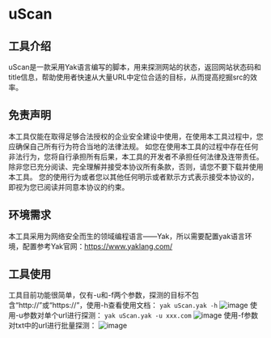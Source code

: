 # uScan
## 工具介绍
uScan是一款采用Yak语言编写的脚本，用来探测网站的状态，返回网站状态码和title信息，帮助使用者快速从大量URL中定位合适的目标，从而提高挖掘src的效率。
## 免责声明
本工具仅能在取得足够合法授权的企业安全建设中使用，在使用本工具过程中，您应确保自己所有行为符合当地的法律法规。 如您在使用本工具的过程中存在任何非法行为，您将自行承担所有后果，本工具的开发者不承担任何法律及连带责任。 除非您已充分阅读、完全理解并接受本协议所有条款，否则，请您不要下载并使用本工具。 您的使用行为或者您以其他任何明示或者默示方式表示接受本协议的，即视为您已阅读并同意本协议的约束。
## 环境需求
本工具采用为网络安全而生的领域编程语言——Yak，所以需要配置yak语言环境，配置参考Yak官网：https://www.yaklang.com/
## 工具使用
工具目前功能很简单，仅有-u和-f两个参数，探测的目标不包含“http://”或“https://”，使用-h查看使用文档：
`yak uScan.yak -h`
![image](https://github.com/SoDa-LJ/uScan/assets/59957157/d8e50b1d-f9d5-4f4d-ace6-e8e8956a68bb)
使用-u参数对单个url进行探测：
`yak uScan.yak -u xxx.com`
![image](https://github.com/SoDa-LJ/uScan/assets/59957157/52f941c4-dcd9-4cc7-8cfa-d850224b05a2)
使用-f参数对txt中的url进行批量探测：
![image](https://github.com/SoDa-LJ/uScan/assets/59957157/8474541c-6258-49f4-b256-d8ae2781b56d)
